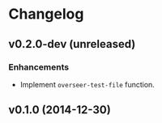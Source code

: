 # Changelog

## v0.2.0-dev (unreleased)

### Enhancements

  * Implement `overseer-test-file` function.

## v0.1.0 (2014-12-30)
